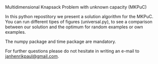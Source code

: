 Multidimensional Knapsack Problem with unknown capacity (MKPuC)

In this python repostitory we present a solution algorithm for the MKPuC.
You can run different tipes of figures (universal.py), to see a comparison between our solution and the optimum for random examples or own examples.

The numpy package and time package are mandatory.

For further questions please do not hesitate in writing an e-mail to janhenrikpaul@gmail.com.
